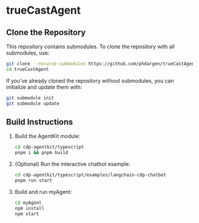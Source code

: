 # trueCastAgent

## Clone the Repository

This repository contains submodules. To clone the repository with all submodules, use:

```bash
git clone --recurse-submodules https://github.com/phdargen/trueCastAgent.git
cd trueCastAgent
```

If you've already cloned the repository without submodules, you can initialize and update them with:

```bash
git submodule init
git submodule update
```

## Build Instructions

1. Build the AgentKit module:
   ```bash
   cd cdp-agentkit/typescript
   pnpm i && pnpm build
   ```

2. (Optional) Run the interactive chatbot example:
   ```bash
   cd cdp-agentkit/typescript/examples/langchain-cdp-chatbot
   pnpm run start
   ```

3. Build and run myAgent:
   ```bash
   cd myAgent
   npm install
   npm start
   ```